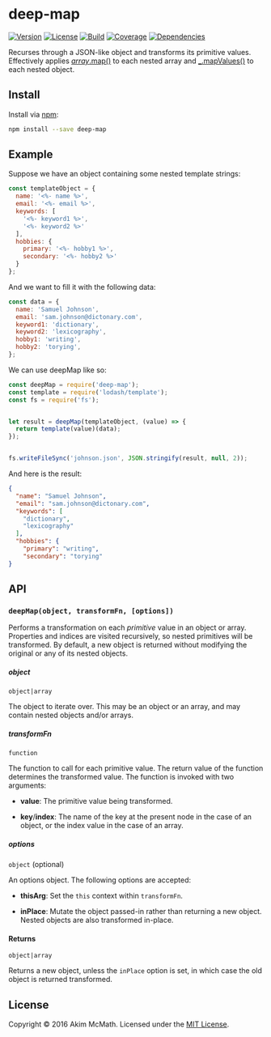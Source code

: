 # deep-map

[![Version][version-badge]][npm]
[![License][license-badge]][license]
[![Build][build-badge]][travis]
[![Coverage][coverage-badge]][coveralls]
[![Dependencies][dependencies-badge]][gemnasium]

Recurses through a JSON-like object and transforms its primitive values.
Effectively applies [*array*.map()][array-map] to each nested array and
[\_.mapValues()][object-map-values] to each nested object.

## Install

Install via [npm][npm]:

```sh
npm install --save deep-map
```

## Example

Suppose we have an object containing some nested template strings:

```js
const templateObject = {
  name: '<%- name %>',
  email: '<%- email %>',
  keywords: [
    '<%- keyword1 %>',
    '<%- keyword2 %>'
  ],
  hobbies: {
    primary: '<%- hobby1 %>',
    secondary: '<%- hobby2 %>'
  }
};
```

And we want to fill it with the following data:

```js
const data = {
  name: 'Samuel Johnson',
  email: 'sam.johnson@dictonary.com',
  keyword1: 'dictionary',
  keyword2: 'lexicography',
  hobby1: 'writing',
  hobby2: 'torying',
};
```

We can use deepMap like so:

```js
const deepMap = require('deep-map');
const template = require('lodash/template');
const fs = require('fs');


let result = deepMap(templateObject, (value) => {
  return template(value)(data);
});


fs.writeFileSync('johnson.json', JSON.stringify(result, null, 2));
```

And here is the result:

```json
{
  "name": "Samuel Johnson",
  "email": "sam.johnson@dictonary.com",
  "keywords": [
    "dictionary",
    "lexicography"
  ],
  "hobbies": {
    "primary": "writing",
    "secondary": "torying"
}
```

## API

### `deepMap(object, transformFn, [options])`

Performs a transformation on each *primitive* value in an object or array.
Properties and indices are visited recursively, so nested primitives will
be transformed. By default, a new object is returned without modifying the
original or any of its nested objects.

##### object

`object|array`

The object to iterate over. This may be an object or an array, and may contain
nested objects and/or arrays.

##### transformFn

`function`

The function to call for each primitive value. The return value of the function
determines the transformed value. The function is invoked with two
arguments:

* **value**: The primitive value being transformed.

* **key**/**index**: The name of the key at the present node in the case of an
object, or the index value in the case of an array.


##### options

`object` (optional)

An options object. The following options are accepted:

* **thisArg**: Set the `this` context within `transformFn`.

* **inPlace**: Mutate the object passed-in rather than returning a new object.
Nested objects are also transformed in-place.

#### Returns

`object|array`

Returns a new object, unless the `inPlace` option is set, in which case the
old object is returned transformed.

## License

Copyright &copy; 2016 Akim McMath. Licensed under the [MIT License][license].

[version-badge]: https://img.shields.io/npm/v/deep-map.svg?style=flat-square
[license-badge]: https://img.shields.io/npm/l/deep-map.svg?style=flat-square
[build-badge]: https://img.shields.io/travis/akim-mcmath/deep-map/master.svg?style=flat-square
[coverage-badge]: https://img.shields.io/coveralls/akim-mcmath/deep-map/master.svg?style=flat-square&service=github
[dependencies-badge]: https://img.shields.io/gemnasium/akim-mcmath/deep-map.svg?style=flat-square

[npm]: https://www.npmjs.com/package/deep-map
[license]: LICENSE.txt
[travis]: https://travis-ci.org/akim-mcmath/deep-map
[coveralls]: https://coveralls.io/github/akim-mcmath/deep-map?branch=master
[gemnasium]: https://gemnasium.com/akim-mcmath/deep-map

[array-map]: https://developer.mozilla.org/en-US/docs/Web/JavaScript/Reference/Global_Objects/Array/map
[object-map-values]: https://lodash.com/docs#mapValues
